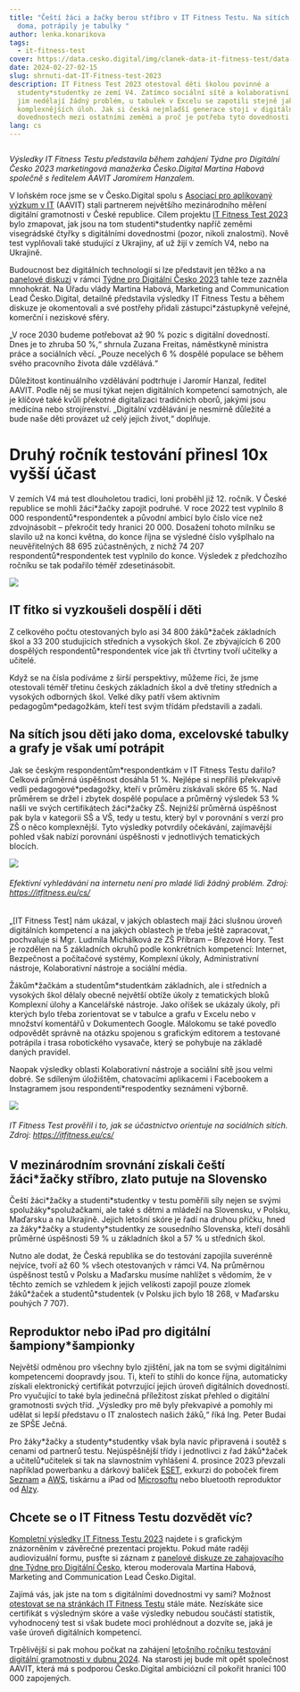 ```yaml
---
title: "Čeští žáci a žačky berou stříbro v IT Fitness Testu. Na sítích jsou jako
  doma, potrápily je tabulky "
author: lenka.konarikova
tags:
  - it-fitness-test
cover: https://data.cesko.digital/img/clanek-data-it-fitness-test/data-IT-fitness-test23.png
date: 2024-02-27-02-15
slug: shrnuti-dat-IT-Fitness-test-2023
description: IT Fitness Test 2023 otestoval děti školou povinné a
  studenty*studentky ze zemí V4. Zatímco sociální sítě a kolaborativní nástroje
  jim nedělají žádný problém, u tabulek v Excelu se zapotili stejně jako u
  komplexnějších úloh. Jak si česká nejmladší generace stojí v digitálních
  dovednostech mezi ostatními zeměmi a proč je potřeba tyto dovednosti testovat?
lang: cs
---
```

![]()

*Výsledky IT Fitness Testu představila během zahájení Týdne pro Digitální Česko 2023 marketingová manažerka Česko.Digital Martina Habová společně s ředitelem AAVIT Jaromírem Hanzalem.*

V loňském roce jsme se v Česko.Digital spolu s [Asociací pro aplikovaný výzkum v IT](https://aavit.cz/) (AAVIT) stali partnerem největšího mezinárodního měření digitální gramotnosti v České republice. Cílem projektu [IT Fitness Test 2023](https://itfitness.eu/cs/) bylo zmapovat, jak jsou na tom studenti*studentky napříč zeměmi visegrádské čtyřky s digitálními dovednostmi (pozor, nikoli znalostmi). Nově test vyplňovali také studující z Ukrajiny, ať už žijí v zemích V4, nebo na Ukrajině.

Budoucnost bez digitálních technologií si lze představit jen těžko a na [panelové diskuzi](https://www.youtube.com/watch?v=-yHLnNDpDZ8&ab_channel=%C4%8Cesko.Digital) v rámci [Týdne pro Digitální Česko 2023](https://digitalnicesko.gov.cz/aktuality/druhy-rocnik-it-fitness-testu-se-setkal-s-velkym-z/) tahle teze zazněla mnohokrát. Na Úřadu vlády Martina Habová, Marketing and Communication Lead Česko.Digital, detailně představila výsledky IT Fitness Testu a během diskuze je okomentovali a své postřehy přidali zástupci*zástupkyně veřejné, komerční i neziskové sféry.

„V roce 2030 budeme potřebovat až 90 % pozic s digitální dovedností. Dnes je to zhruba 50 %,“ shrnula Zuzana Freitas, náměstkyně ministra práce a sociálních věcí. „Pouze necelých 6 % dospělé populace se během svého pracovního života dále vzdělává.“

Důležitost kontinuálního vzdělávání podtrhuje i Jaromír Hanzal, ředitel AAVIT. Podle něj se musí týkat nejen digitálních kompetencí samotných, ale je klíčové také kvůli překotné digitalizaci tradičních oborů, jakými jsou medicína nebo strojírenství. „Digitální vzdělávání je nesmírně důležité a bude naše děti provázet už celý jejich život,“ doplňuje.

# Druhý ročník testování přinesl 10x vyšší účast

V zemích V4 má test dlouholetou tradici, loni proběhl již 12. ročník. V České republice se mohli žáci\*žačky zapojit podruhé. V roce 2022 test vyplnilo 8 000 respondentů\*respondentek a původní ambicí bylo číslo více než zdvojnásobit – překročit tedy hranici 20 000. Dosažení tohoto milníku se slavilo už na konci května, do konce října se výsledné číslo vyšplhalo na neuvěřitelných 88 695 zúčastněných, z nichž 74 207 respondentů*respondentek test vyplnilo do konce. Výsledek z předchozího ročníku se tak podařilo téměř zdesetinásobit.

![](https://lh7-us.googleusercontent.com/ZImdKpUE1oDqA5ibwnuok31hXymDdqTP6W2208bFjMZc5SXqNqjUXBMBGKJYe6VFnfbn-Y3wTla_wyeTbTaZaqpdvIbLGPIl91Jx0da45-7n9IY1GB_snj_ghgdngRIwMXIBn-UdzSsYkdopIkw-u_c)

## IT fitko si vyzkoušeli dospělí i děti

Z celkového počtu otestovaných bylo asi 34 800 žáků\*žaček základních škol a 33 200 studujících středních a vysokých škol. Ze zbývajících 6 200 dospělých respondentů\*respondentek více jak tři čtvrtiny tvoří učitelky a učitelé.



Když se na čísla podíváme z širší perspektivy, můžeme říci, že jsme otestovali téměř třetinu českých základních škol a dvě třetiny středních a vysokých odborných škol. Velké díky patří všem aktivním pedagogům*pedagožkám, kteří test svým třídám představili a zadali.

## Na sítích jsou děti jako doma, excelovské tabulky a grafy je však umí potrápit

Jak se českým respondentům\*respondentkám v IT Fitness Testu dařilo? Celková průměrná úspěšnost dosáhla 51 %. Nejlépe si nepříliš překvapivě vedli pedagogové\*pedagožky, kteří v průměru získávali skóre 65 %. Nad průměrem se držel i zbytek dospělé populace a průměrný výsledek 53 % našli ve svých certifikátech žáci*žačky ZŠ. Nejnižší průměrná úspěšnost pak byla v kategorii SŠ a VŠ, tedy u testu, který byl v porovnání s verzí pro ZŠ o něco komplexnější. Tyto výsledky potvrdily očekávání, zajímavější pohled však nabízí porovnání úspěšnosti v jednotlivých tematických blocích.



![](https://lh7-us.googleusercontent.com/n6CTvaglKthMb5hiC8hB8yHBSAWK0F55ojgX3mMUxMWKc7i217SbpuRaWiU4yh9vBFJ3HXsr2z1dRtwjkHW9lRo8cxinYjD1BCUVwNa0evtSCbbY-hgnXKhMqBrC9xJTPO0coq1c6nw2rBg8EDOkk1c)

###### Efektivní vyhledávání na internetu není pro mladé lidi žádný problém. Zdroj: https://itfitness.eu/cs/



„\[IT Fitness Test] nám ukázal, v jakých oblastech mají žáci slušnou úroveň digitálních kompetencí a na jakých oblastech je třeba ještě zapracovat,“ pochvaluje si Mgr. Ludmila Michálková ze ZŠ Příbram – Březové Hory. Test je rozdělen na 5 základních okruhů podle konkrétních kompetencí: Internet, Bezpečnost a počítačové systémy, Komplexní úkoly, Administrativní nástroje, Kolaborativní nástroje a sociální média.



Žákům\*žačkám a studentům\*studentkám základních, ale i středních a vysokých škol dělaly obecně největší obtíže úkoly z tematických bloků Komplexní úlohy a Kancelářské nástroje. Jako oříšek se ukázaly úkoly, při kterých bylo třeba zorientovat se v tabulce a grafu v Excelu nebo v množství komentářů v Dokumentech Google. Málokomu se také povedlo odpovědět správně na otázku spojenou s grafickým editorem a testované potrápila i trasa robotického vysavače, který se pohybuje na základě daných pravidel.



Naopak výsledky oblasti Kolaborativní nástroje a sociální sítě jsou velmi dobré. Se sdíleným úložištěm, chatovacími aplikacemi i Facebookem a Instagramem jsou respondenti*respodentky seznámeni výborně.



![](https://lh7-us.googleusercontent.com/Y-gzzzBnoIWwmrtb-s1L27Z5Xp5vY5NY3yskIagOiYrATgMFI0abqIsl2_mMBTuUwF47-fhaqGCeN_IJFsICW5EsS076NMvb8f84qzzf_L4mOHa8Ffc8y7YsoR3bww5pq6BA4Y5JK2JYezanrB_sunk)

###### IT Fitness Test prověřil i to, jak se účastnictvo orientuje na sociálních sítích. Zdroj: https://itfitness.eu/cs/



## V mezinárodním srovnání získali čeští žáci*žačky stříbro, zlato putuje na Slovensko

Čeští žáci\*žačky a studenti\*studentky v testu poměřili síly nejen se svými spolužáky\*spolužačkami, ale také s dětmi a mládeží na Slovensku, v Polsku, Maďarsku a na Ukrajině. Jejich letošní skóre je řadí na druhou příčku, hned za žáky\*žačky a studenty*studentky ze sousedního Slovenska, kteří dosáhli průměrné úspěšnosti 59 % u základních škol a 57 % u středních škol.



Nutno ale dodat, že Česká republika se do testování zapojila suverénně nejvíce, tvoří až 60 % všech otestovaných v rámci V4. Na průměrnou úspěšnost testů v Polsku a Maďarsku musíme nahlížet s vědomím, že v těchto zemích se vzhledem k jejich velikosti zapojil pouze zlomek žáků\*žaček a studentů\*studentek (v Polsku jich bylo 18 268, v Maďarsku pouhých 7 707).

## Reproduktor nebo iPad pro digitální šampiony*šampionky 

Největší odměnou pro všechny bylo zjištění, jak na tom se svými digitálními kompetencemi doopravdy jsou. Ti, kteří to stihli do konce října, automaticky získali elektronický certifikát potvrzující jejich úroveň digitálních dovedností. Pro vyučující to také byla jedinečná příležitost získat přehled o digitální gramotnosti svých tříd. „Výsledky pro mě byly překvapivé a pomohly mi udělat si lepší představu o IT znalostech našich žáků,“ říká Ing. Peter Budai ze SPŠE Ječná.



Pro žáky\*žačky a studenty\*studentky však byla navíc připravená i soutěž s cenami od partnerů testu. Nejúspěšnější třídy i jednotlivci z řad žáků\*žaček a učitelů\*učitelek si tak na slavnostním vyhlášení 4. prosince 2023 převzali například powerbanku a dárkový balíček [ESET](https://www.eset.com/cz/), exkurzi do poboček firem [Seznam](https://www.seznam.cz/) a [AWS](https://aws.amazon.com/), tiskárnu a iPad od [Microsoftu](https://news.microsoft.com/cs-cz/profil-spolecnosti-microsoft-ceska-republika/) nebo bluetooth reproduktor od [Alzy](https://www.alza.cz/).



## Chcete se o IT Fitness Testu dozvědět víc?

[Kompletní výsledky IT Fitness Testu 2023](https://docs.google.com/presentation/d/1lqaoWHltiK77FXjkuOqpvkYuF35q1g644SgUSf1ckZ8/edit#slide=id.g29c284dfae8_2_58) najdete i s grafickým znázorněním v závěrečné prezentaci projektu. Pokud máte raději audiovizuální formu, pusťte si záznam z [panelové diskuze ze zahajovacího dne Týdne pro Digitální Česko](https://www.youtube.com/watch?v=-yHLnNDpDZ8&ab_channel=%C4%8Cesko.Digital), kterou moderovala Martina Habová, Marketing and Communication Lead Česko.Digital.



Zajímá vás, jak jste na tom s digitálními dovednostmi vy sami? Možnost [otestovat se na stránkách IT Fitness Testu](https://itfitness.eu/cs/) stále máte. Nezískáte sice certifikát s výsledným skóre a vaše výsledky nebudou součástí statistik, vyhodnocený test si však budete moci prohlédnout a dozvíte se, jaká je vaše úroveň digitálních kompetencí.



Trpělivější si pak mohou počkat na zahájení [letošního ročníku testování digitální gramotnosti v dubnu 2024](https://cesko.digital/projects/it-fitness-test-2024). Na starosti jej bude mít opět společnost AAVIT, která má s podporou Česko.Digital ambiciózní cíl pokořit hranici 100 000 zapojených.